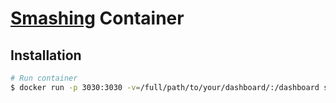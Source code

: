 # [Smashing](https://github.com/dashing-io/smashing/wiki) Container

## Installation

```bash
# Run container
$ docker run -p 3030:3030 -v=/full/path/to/your/dashboard/:/dashboard suhussai/containerized-smashing
```

